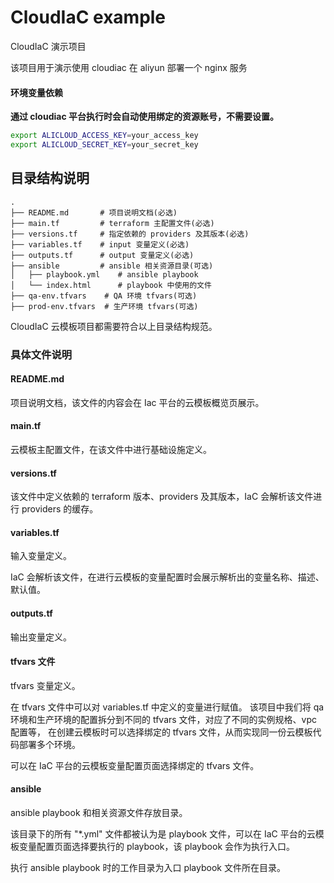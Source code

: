 CloudIaC example
===================
CloudIaC 演示项目

该项目用于演示使用 cloudiac 在 aliyun 部署一个 nginx 服务

#### 环境变量依赖

**通过 cloudiac 平台执行时会自动使用绑定的资源账号，不需要设置。**

```bash
export ALICLOUD_ACCESS_KEY=your_access_key
export ALICLOUD_SECRET_KEY=your_secret_key
```

## 目录结构说明
```text
.
├── README.md       # 项目说明文档(必选)
├── main.tf         # terraform 主配置文件(必选)
├── versions.tf     # 指定依赖的 providers 及其版本(必选)
├── variables.tf    # input 变量定义(必选)
├── outputs.tf      # output 变量定义(必选) 
├── ansible         # ansible 相关资源目录(可选)
│   ├── playbook.yml    # ansible playbook
│   └── index.html      # playbook 中使用的文件
├── qa-env.tfvars    # QA 环境 tfvars(可选)
├── prod-env.tfvars  # 生产环境 tfvars(可选)
```

CloudIaC 云模板项目都需要符合以上目录结构规范。

### 具体文件说明
#### README.md
项目说明文档，该文件的内容会在 Iac 平台的云模板概览页展示。

#### main.tf
云模板主配置文件，在该文件中进行基础设施定义。

#### versions.tf
该文件中定义依赖的 terraform 版本、providers 及其版本，IaC 会解析该文件进行 providers 的缓存。

#### variables.tf
输入变量定义。

IaC 会解析该文件，在进行云模板的变量配置时会展示解析出的变量名称、描述、默认值。

#### outputs.tf
输出变量定义。

#### tfvars 文件
tfvars 变量定义。

在 tfvars 文件中可以对 variables.tf 中定义的变量进行赋值。
该项目中我们将 qa 环境和生产环境的配置拆分到不同的 tfvars 文件，对应了不同的实例规格、vpc 配置等，
在创建云模板时可以选择绑定的 tfvars 文件，从而实现同一份云模板代码部署多个环境。

可以在 IaC 平台的云模板变量配置页面选择绑定的 tfvars 文件。

#### ansible
ansible playbook 和相关资源文件存放目录。

该目录下的所有 "*.yml" 文件都被认为是 playbook 文件，可以在 IaC 
平台的云模板变量配置页面选择要执行的 playbook，该 playbook 会作为执行入口。

执行 ansible playbook 时的工作目录为入口 playbook 文件所在目录。

